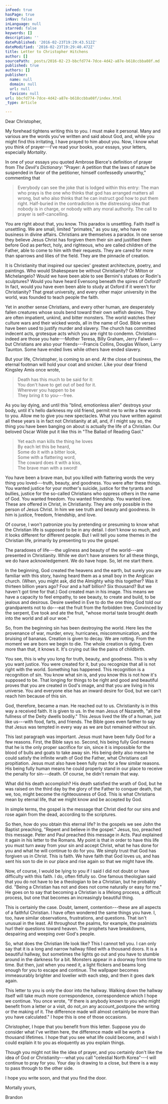 ```yaml
---
inFeed: true
hasPage: true
inNav: false
inLanguage: null
starred: false
keywords: []
description: ''
datePublished: '2016-02-23T19:29:43.512Z'
dateModified: '2016-02-23T19:29:40.472Z'
title: Letter to Christopher Hitchens
author: []
sourcePath: _posts/2016-02-23-bbcfd774-7dce-4d42-a87e-b618ccbba08f.md
published: true
authors: []
publisher:
  name: null
  domain: null
  url: null
  favicon: null
url: bbcfd774-7dce-4d42-a87e-b618ccbba08f/index.html
_type: Article

---
```

Dear Christopher,

My forehead tightens writing this to you. I must make it personal. Many and various are the words you've written and said about God, and, while you might find this irritating, I have prayed to him about you. Now, I know what you think of prayer---I've read your books, your essays, your letters, especially _Mortality_. 

In one of your essays you quoted Ambrose Bierce's definition of prayer from _The Devil's Dictionary_: "Prayer: A petition that the laws of nature be suspended in favor of the petitioner, himself confessedly unworthy," commenting that

> Everybody can see the joke that is lodged within this entry: The man who prays is the one who thinks that god has arranged matters all wrong, but who also thinks that he can instruct god how to put them right. Half-buried in the contradiction is the distressing idea that nobody is in charge, or nobody with any moral authority. The call to prayer is self-cancelling.

You are right about that, you know. This paradox is unsettling. Faith itself is unsettling. We are small, limited "primates," as you say, who have no business in divine affairs. Christians are themselves a paradox. In one sense they believe Jesus Christ has forgiven them their sin and justified them before God as perfect, holy, and righteous, who are called children of the Father, able to come to him with their requests. They are cared for more than sparrows and lilies of the field. They are the pinnacle of creation.

It is Christianity that inspired our species' greatest architecture, poetry, and paintings. Who would Shakespeare be without Christianity? Or Milton or Michelangelo? Would we have been able to see Bernini's statues or Rodin's sculptures? Would you have heard Evensong beneath the spires of Oxford? In fact, would you have even been able to study at Oxford if it weren't for Christianity? That great university, and every other major university in the world, was founded to teach people the faith.

Yet in another sense Christians, and every other human, are desperately fallen creatures whose souls bend toward their own selfish desires. They are often impatient, unkind, and bitter monsters. The world watches their culture wars and their wicked words, all in the name of God. Bible verses have been used to justify murder and slavery. The church has committed indecent acts, grotesque acts which you are right to condemn. Christians indeed are those you hate---Mother Teresa, Billy Graham, Jerry Falwell---but Christians are also your friends---Francis Collins, Douglas Wilson, Larry Taunton. Some have ended lives while others have ended slavery.

But your life, Christopher, is coming to an end. At the close of business, the eternal footman will hold your coat and snicker. Like your dear friend Kingsley Amis once wrote,

> Death has this much to be said for it:  
> You don't have to get out of bed for it.  
> Wherever you happen to be  
> They bring it to you---free.

As you lay dying, and until this "blind, emotionless alien" destroys your body, until it's hello darkness my old friend, permit me to write a few words to you. Allow me to give you new spectacles. What you have written against all these years is in fact not Christianity at all, and, if I might say so, the thing you have been banging on about is actually the life of a Christian. Our beloved Oscar Wilde put it like this in "The Ballad of Reading Gaol."

> Yet each man kills the thing he loves  
> By each let this be heard,  
> Some do it with a bitter look,  
> Some with a flattering word,  
> The coward does it with a kiss,  
> The brave man with a sword!

You have been a brave man, but you killed with flattering words the very thing you loved---truth, beauty, and goodness. You were after these things. You wanted justice for your mother's suicide, justice for the tyrants and bullies, justice for the so-called Christians who oppress others in the name of God. You wanted freedom. You wanted friendship. You wanted love. These are offered in Christ, in Christianity. They are only possible in the person of Jesus Christ. In him we see truth and beauty and goodness. In him is justice, freedom, friendship, and love.

Of course, I won't patronize you by pretending or presuming to know what the Christian life is supposed to be in any detail. I don't know so much, and it looks different for different people. But I will tell you some themes in the Christian life, primarily by presenting to you the gospel.

The paradoxes of life---the ugliness and beauty of the world---are presented in Christianity. While we don't have answers for all these things, we do have acknowledgement. We do have hope. So, let me start there.

In the beginning, God created the heavens and the earth, but surely you are familiar with this story, having heard them as a small boy in the Anglican church. (When, you might ask, did the Almighty whip this together? Was it thirteen billion years ago? Four and a half billion? Six thousand? But we haven't got time for that.) God created man in his image. This means we have a capacity to feel empathy, to see beauty, to create and build, to be jealous and desirous. Desire swelled in Eve to do the one thing God told our grandparents not to do---eat the fruit from the forbidden tree. Convinced by the serpent, Eve took and ate the fruit, "whose mortal taste brought death into the world and all our woe."

So, from the beginning sin has been destroying the world. Here lies the provenance of war, murder, envy, hurricanes, miscommunication, and the bruising of bananas. Creation is given to decay. We are rotting. From the moment we are born we begin to die. The whole creation is dying. Even more than that, it knows it. It's crying out like the pains of childbirth.

You see, this is why you long for truth, beauty, and goodness. This is why you want justice. You were created for it, but you recognize that all is not right with the world. Something has happened. This recognition is a recognition of sin. You know what sin is, and you know this is not how it's supposed to be. That longing for things to be right and good and beautiful proves that you are created in God's image, and that you are living in his universe. You and everyone else has an inward desire for God, but we can't reach him because of this sin.

God, therefore, became a man. He reached out to us. Christianity is in this way a received faith. It is given to us. In the man Jesus of Nazareth, "all the fullness of the Deity dwells bodily." This Jesus lived the life of a human, just like us---with food, farts, and friends. The Bible goes even farther to say that Jesus was tempted in every way as we are but remained without sin.

This last paragraph was important. Jesus must have been fully God for a few reasons. First, the Bible says so. Second, his being fully God means that he is the only proper sacrifice for sin, since it is impossible for the blood of bulls and goats to take away sin. His being deity also means he could satisfy the infinite wrath of God the Father, what Christians call propitiation. Jesus must also have been fully man for a few similar reasons. His being fully human means he could properly stand in our place to receive the penalty for sin---death. Of course, he didn't remain that way.

What did his death accomplish? His death satisfied the wrath of God, but he was raised on the third day by the glory of the Father to conquer death, that we, too, might become the righteousness of God. This is what Christians mean by eternal life, that we might know and be accepted by God.

In simple terms, the gospel is the message that Christ died for our sins and rose again from the dead, according to the scriptures.

So then, how do you obtain this eternal life? In the gospels we see John the Baptist preaching, "Repent and believe in the gospel." Jesus, too, preached this message. Peter and Paul preached this message in Acts. Paul explained it again in his letter to the Romans. My point is that in order to have this life you must turn away from your sin and accept Christ, what he has done for you and what he will continue to do for you. We simply trust that God has forgiven us in Christ. This is faith. We have faith that God loves us, and has sent his son to die in our place and rise again so that we might have life.

Now, of course, I would be lying to you if I said I did not doubt or have difficulty with this faith. I do, often fitfully so. One famous theologian said that you do not have to be a theologian to be a Christian, but he probably did. "Being a Christian has not and does not come naturally or easy for me." He goes on to say that becoming a Christian is a lifelong process, a difficult process, but one that becomes an increasingly beautiful thing.

This is certainly the case. Doubt, lament, contention---these are all aspects of a faithful Christian. I have often wondered the same things you have. I, too, have similar observations, frustrations, and questions. That isn't unusual in the least. All throughout the psalms, for example, the psalmists hurl their questions toward heaven. The prophets have breakdowns, despairing and weeping over God's people.

So, what does the Christian life look like? This I cannot tell you. I can only say that it is a long and narrow hallway filled with a thousand doors. It is a beautiful hallway, but sometimes the lights go out and you have to stumble around in the darkness for a bit. Monsters appear in a doorway from time to time. But then, just when you need it, a light flickers and beams long enough for you to escape and continue. The wallpaper becomes immeasurably brighter and lovelier with each step, and then it goes dark again.

This letter to you is only the door into the hallway. Walking down the hallway itself will take much more correspondence, correspondence which I hope we continue. You once wrote, "If there is anybody known to you who might benefit from a letter or a visit, do not_on any account_postpone the writing or the making of it. The difference made will almost certainly be more than you have calculated." I hope this is one of those occasions.

Christopher, I hope that you benefit from this letter. Suppose you do consider what I've written here, the difference made will be worth a thousand lifetimes. I hope that you see what life could become, and I wish I could explain it to you as eloquently as you explain things.

Though you might not like the idea of prayer, and you certainly don't like the idea of God or Christianity---what you call "celestial North Korea"---I will continue to pray for you. Your day is drawing to a close, but there is a way to pass through to the other side.

I hope you write soon, and that you find the door.

Mortally yours,

Brandon